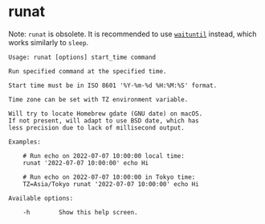 runat
=====

Note: `runat` is obsolete. It is recommended to use [`waituntil`](https://github.com/remino/waituntil) instead, which works similarly to `sleep`.

```
Usage: runat [options] start_time command

Run specified command at the specified time.

Start time must be in ISO 8601 '%Y-%m-%d %H:%M:%S' format.

Time zone can be set with TZ environment variable.

Will try to locate Homebrew gdate (GNU date) on macOS.
If not present, will adapt to use BSD date, which has
less precision due to lack of millisecond output.

Examples:

	# Run echo on 2022-07-07 10:00:00 local time:
	runat '2022-07-07 10:00:00' echo Hi

	# Run echo on 2022-07-07 10:00:00 in Tokyo time:
	TZ=Asia/Tokyo runat '2022-07-07 10:00:00' echo Hi

Available options:

	-h        Show this help screen.
```

